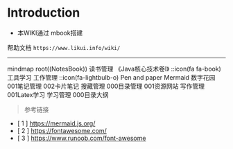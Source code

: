 # Introduction

* 本WIKI通过 mbook搭建

帮助文档  `https://www.likui.info/wiki/`

---



<!DOCTYPE html>
<html lang="en">

  <body>
    <div  class="mermaid">    
      mindmap
        root((NotesBook))
          读书管理
            《Java核心技术卷I》
            ::icon(fa fa-book)
          工具学习
          工作管理
            ::icon(fa-lightbulb-o)
            Pen and paper
            Mermaid
          数字花园
            001笔记管理
            002卡片笔记
          搜藏管理
            000目录管理
            001资源网站
          写作管理
            001Latex学习
          学习管理
            000目录大纲
    </div>
    <script type="module">
      import mermaid from 'https://cdn.jsdelivr.net/npm/mermaid@10/dist/mermaid.esm.min.mjs';
    </script>
  </body>
</html>






> 参考链接

* [ 1 ] https://mermaid.js.org/
* [ 2 ] https://fontawesome.com/
* [ 3 ] https://www.runoob.com/font-awesome
  





